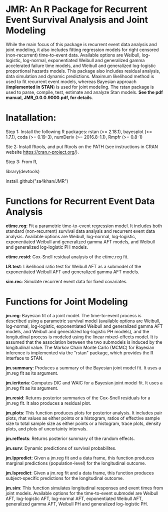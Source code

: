 # JMR: An R Package for Recurrent Event Survival Analysis and Joint Modeling

While the main focus of this package is recurrent event data analysis and joint modeling, it also includes fitting regression models for right censored (non-recurrent) time-to-event data. Available options are Weibull, log-logistic, log-normal, exponentiated Weibull and generalized gamma accelerated failure time models, and Weibull and generalized
log-logistic proportional hazards models. This package also includes residual analysis, data simulation and dynamic predictions. Maximum likelihood method is used to fit recurrent event models, whereas Bayesian approach (**implemented in STAN**) is used for joint modeling. The rstan package is used to parse, compile, test, estimate and analyze Stan models. **See the pdf manual, JMR_0.0.0.9000.pdf, for details**.

# Inatallation: 

Step 1: Install the following R packages: rstan (>= 2.18.1), bayesplot (>= 1.7.1), coda (>= 0.19-3), numDeriv (>= 2016.8-1.1), Rmpfr (>= 0.8-1)

Ste 2: Install Rtools, and put Rtools on the PATH (see instructions in CRAN website https://cran.r-project.org/).

Step 3: From R,

library(devtools)

install_github("sa4khan/JMR")

# Functions for Recurrent Event Data Analysis

**etime.reg**: Fit a parametric time-to-event regression model. It includes both standard (non-recurrent) survival data analysis and recurrent event
data analysis. Available options are Weibull, log-normal, log-logistic, exponentiated Weibull and generalized gamma AFT models, and Weibull and generalized log-logistic PH models.

**etime.resid**: Cox-Snell residual analysis of the etime.reg fit.

**LR.test**: Likelihood ratio test for Weibull AFT as a submodel of the exponentiated Weibull AFT and generalized gamma AFT models.

**sim.rec**: Simulate recurrent event data for fixed covariates.

# Functions for Joint Modeling

**jm.reg**: Bayesian fit of a joint model. The time-to-event process is described using a parametric survival model (available options are Weibull, log-normal, log-logistic, exponentiated Weibull and generalized gamma AFT models, and Weibull and generalized log-logistic PH models), and the longitudinal process is modeled using the linear mixed-effects model. It is assumed that the association between the two submodels is induced by the longitudinal value. The Markov Chain Monte Carlo (MCMC) for Bayesian inference is implemented via the "rstan" package, which provides the R interface to STAN.

**jm.summary**: Produces a summary of the Bayesian joint model fit. It uses a jm.reg fit as its argument.

**jm.icriteria**: Computes DIC and WAIC for a Bayesian joint model fit. It uses a jm.reg fit as its argument.

**jm.resid**: Returns posterior summaries of the Cox-Snell residuals for a jm.reg fit. It also produces a residual plot.

**jm.plots**: This function produces plots for posterior analysis. It includes pair plots, rhat values as either points or a histogram, ratios of effective sample
size to total sample size as either points or a histogram, trace plots, density plots, and plots of uncertainty intervals.

**jm.reffects**: Returns posterior summary of the random effects.

**jm.surv**: Dynamic predictions of survival probabilites.

**jm.lppredict**: Given a jm.reg fit and a data frame, this function produces marginal predictions (population-level) for the longitudinal outcome.

**jm.lspredict**: Given a jm.reg fit and a data frame, this function produces subject-specific predictions for the longitudinal outcome.

**jm.sim**: This function simulates longitudinal responses and event times from joint models. Available options for the time-to-event submodel are Weibull AFT, log-logistic AFT, log-normal AFT, exponentiated Weibull AFT, generalized gamma AFT, Weibull PH and generalized log-logistic PH.
